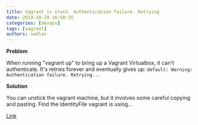 ```yaml
---
title: Vagrant is stuck. Authentication failure. Retrying
date: 2019-10-29 16:50:35
categories: [devops]
tags: [vagrant]
authors: sedlav
---
```


**Problem**

When running "vagrant up" to bring up a Vagrant Virtualbox, it can't authenticate.  It's retries forever and eventually gives up: `default: Warning: Authentication failure. Retrying...`

**Solution**

You can unstick the vagrant machine, but it involves some careful copying and pasting. Find the IdentityFile vagrant is using...

[Link](https://openedx.atlassian.net/wiki/spaces/OXA/pages/157802739/Vagrant+is+stuck+Authentication+failure.+Retrying...)
